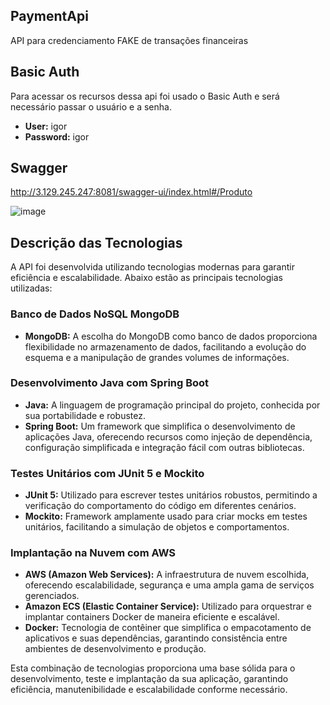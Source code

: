 ## PaymentApi
API para credenciamento FAKE de transações financeiras

## Basic Auth
Para acessar os recursos dessa api foi usado o Basic Auth e será necessário passar o usuário e a senha.
- **User:** igor
- **Password:** igor

## Swagger
http://3.129.245.247:8081/swagger-ui/index.html#/Produto

![image](https://github.com/IgorCastro-dev/PaymentApi/assets/77001554/90b21dbe-6974-4933-a772-0e08ec36a70d)

## Descrição das Tecnologias

A API foi desenvolvida utilizando tecnologias modernas para garantir eficiência e escalabilidade. Abaixo estão as principais tecnologias utilizadas:

### Banco de Dados NoSQL MongoDB

- **MongoDB:** A escolha do MongoDB como banco de dados proporciona flexibilidade no armazenamento de dados, facilitando a evolução do esquema e a manipulação de grandes volumes de informações.

### Desenvolvimento Java com Spring Boot

- **Java:** A linguagem de programação principal do projeto, conhecida por sua portabilidade e robustez.
- **Spring Boot:** Um framework que simplifica o desenvolvimento de aplicações Java, oferecendo recursos como injeção de dependência, configuração simplificada e integração fácil com outras bibliotecas.

### Testes Unitários com JUnit 5 e Mockito

- **JUnit 5:** Utilizado para escrever testes unitários robustos, permitindo a verificação do comportamento do código em diferentes cenários.
- **Mockito:** Framework amplamente usado para criar mocks em testes unitários, facilitando a simulação de objetos e comportamentos.

### Implantação na Nuvem com AWS

- **AWS (Amazon Web Services):** A infraestrutura de nuvem escolhida, oferecendo escalabilidade, segurança e uma ampla gama de serviços gerenciados.
- **Amazon ECS (Elastic Container Service):** Utilizado para orquestrar e implantar containers Docker de maneira eficiente e escalável.
- **Docker:** Tecnologia de contêiner que simplifica o empacotamento de aplicativos e suas dependências, garantindo consistência entre ambientes de desenvolvimento e produção.

Esta combinação de tecnologias proporciona uma base sólida para o desenvolvimento, teste e implantação da sua aplicação, garantindo eficiência, manutenibilidade e escalabilidade conforme necessário.



